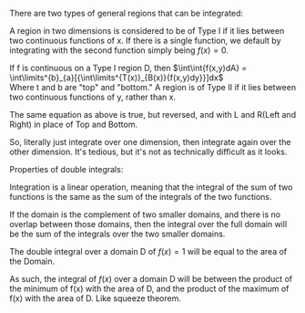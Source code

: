 
There are two types of general regions that can be integrated:

A region in two dimensions is considered to be of Type I if it lies between two continuous functions of x.
If there is a single function, we default by integrating with the second function simply being $f(x)=0$.

If f is continuous on a Type I region D, then
$\int\int{f(x,y)dA} = \int\limits^{b}_{a}[{\int\limits^{T(x)}_{B(x)}{f(x,y)dy}}]dx$   
Where t and b are "top" and "bottom."
A region is of Type II if it lies between two continuous functions of y, rather than x.

The same equation as above is true, but reversed, and with L and R(Left and Right) in place of Top and Bottom.

So, literally just integrate over one dimension, then integrate again over the other dimension. It's tedious, but it's not as technically difficult as it looks.

Properties of double integrals:

Integration is a linear operation, meaning that the integral of the sum of two functions is the same as the sum of the integrals of the two functions.

If the domain is the complement of two smaller domains, and there is no overlap between those domains, then the integral over the full domain will be the sum of the integrals over the two smaller domains.

The double integral over a domain D of $f(x)=1$ will be equal to the area of the Domain.

As such, the integral of $f(x)$ over a domain D will be between the product of the minimum of f(x) with the area of D, and the product of the maximum of f(x) with the area of D. Like squeeze theorem.

